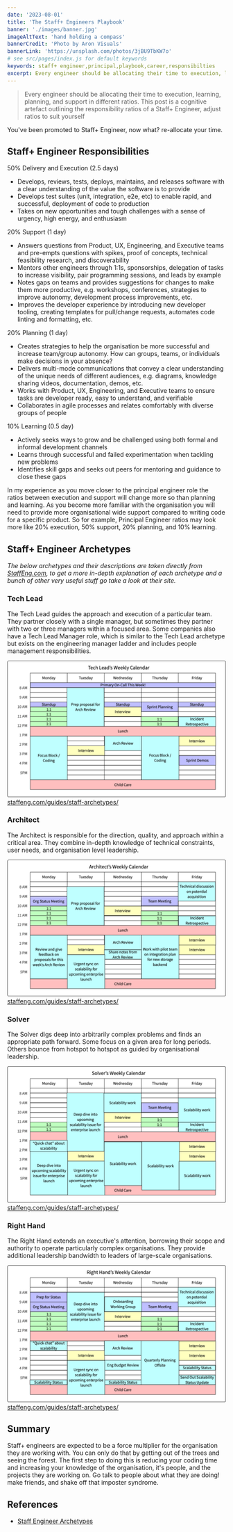 ```yaml
---
date: '2023-08-01'
title: 'The Staff+ Engineers Playbook'
banner: './images/banner.jpg'
imageAltText: 'hand holding a compass'
bannerCredit: 'Photo by Aron Visuals'
bannerLink: 'https://unsplash.com/photos/3jBU9TbKW7o'
# see src/pages/index.js for default keywords
keywords: staff+ engineer,principal,playbook,career,responsibilties
excerpt: Every engineer should be allocating their time to execution, learning, planning, and support in different ratios. This post is a cognitive artefact outlining the responsibility ratios of a Staff+ Engineer, adjust ratios to suit yourself.
---
```


> Every engineer should be allocating their time to execution, learning, planning, and support in different ratios. This post is a cognitive artefact outlining the responsibility ratios of a Staff+ Engineer, adjust ratios to suit yourself

You've been promoted to Staff+ Engineer, now what? re-allocate your time.

## Staff+ Engineer Responsibilities

50% Delivery and Execution (2.5 days)
- Develops, reviews, tests, deploys, maintains, and releases software with a clear understanding of the value the software is to provide
- Develops test suites (unit, integration, e2e, etc) to enable rapid, and successful, deployment of code to production
- Takes on new opportunities and tough challenges with a sense of urgency, high energy, and enthusiasm

20% Support (1 day)
- Answers questions from Product, UX, Engineering, and Executive teams and pre-empts questions with spikes, proof of concepts, technical feasibility research, and discoverability
- Mentors other engineers through 1:1s, sponsorships, delegation of tasks to increase visibility, pair programming sessions, and leads by example
- Notes gaps on teams and provides suggestions for changes to make them more productive, e.g. workshops, conferences, strategies to improve autonomy, development process improvements, etc.
- Improves the developer experience by introducing new developer tooling, creating templates for pull/change requests, automates code linting and formatting, etc.

20% Planning (1 day)
- Creates strategies to help the organisation be more successful and increase team/group autonomy. How can groups, teams, or individuals make decisions in your absence? 
- Delivers multi-mode communications that convey a clear understanding of the unique needs of different audiences, e.g. diagrams, knowledge sharing videos, documentation, demos, etc.
- Works with Product, UX, Engineering, and Executive teams to ensure tasks are developer ready, easy to understand, and verifiable
- Collaborates in agile processes and relates comfortably with diverse groups of people

10% Learning (0.5 day)
- Actively seeks ways to grow and be challenged using both formal and informal development channels
- Learns through successful and failed experimentation when tackling new problems
- Identifies skill gaps and seeks out peers for mentoring and guidance to close these gaps

In my experience as you move closer to the principal engineer role the ratios between execution and support will change more so than planning and learning. As you become more familiar with the organisation you will need to provide more organisational wide support compared to writing code for a specific product. So for example, Principal Engineer ratios may look more like 20% execution, 50% support, 20% planning, and 10% learning.

## Staff+ Engineer Archetypes

*The below archetypes and their descriptions are taken directly from [StaffEng.com](https://staffeng.com/guides/staff-archetypes/), to get a more in-depth explanation of each archetype and a bunch of other very useful stuff go take a look at their site.*


### Tech Lead

The Tech Lead guides the approach and execution of a particular team. They partner closely with a single manager, but sometimes they partner with two or three managers within a focused area. Some companies also have a Tech Lead Manager role, which is similar to the Tech Lead archetype but exists on the engineering manager ladder and includes people management responsibilities.

![](./images/TechLeadCalendar.png)
[staffeng.com/guides/staff-archetypes/](https://staffeng.com/guides/staff-archetypes/)

### Architect

The Architect is responsible for the direction, quality, and approach within a critical area. They combine in-depth knowledge of technical constraints, user needs, and organisation level leadership.

![](./images/ArchitectCalendar.png)
[staffeng.com/guides/staff-archetypes/](https://staffeng.com/guides/staff-archetypes/)

### Solver

The Solver digs deep into arbitrarily complex problems and finds an appropriate path forward. Some focus on a given area for long periods. Others bounce from hotspot to hotspot as guided by organisational leadership.

![](./images/SolverCalendar.png)
[staffeng.com/guides/staff-archetypes/](https://staffeng.com/guides/staff-archetypes/)

### Right Hand

The Right Hand extends an executive's attention, borrowing their scope and authority to operate particularly complex organisations. They provide additional leadership bandwidth to leaders of large-scale organisations.

![](./images/RightHandCalendar.png)
[staffeng.com/guides/staff-archetypes/](https://staffeng.com/guides/staff-archetypes/)


## Summary

Staff+ engineers are expected to be a force multiplier for the organisation they are working with. You can only do that by getting out of the trees and seeing the forest. The first step to doing this is reducing your coding time and increasing your knowledge of the organisation, it's people, and the projects they are working on. Go talk to people about what they are doing! make friends, and shake off that imposter syndrome.

## References

- [Staff Engineer Archetypes](https://staffeng.com/guides/staff-archetypes/)